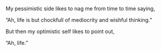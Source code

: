 My pessimistic side likes to nag me from time to time saying,

“Ah, life is but chockfull of mediocrity and wishful thinking.”

But then my optimistic self likes to point out,

“Ah, life.”